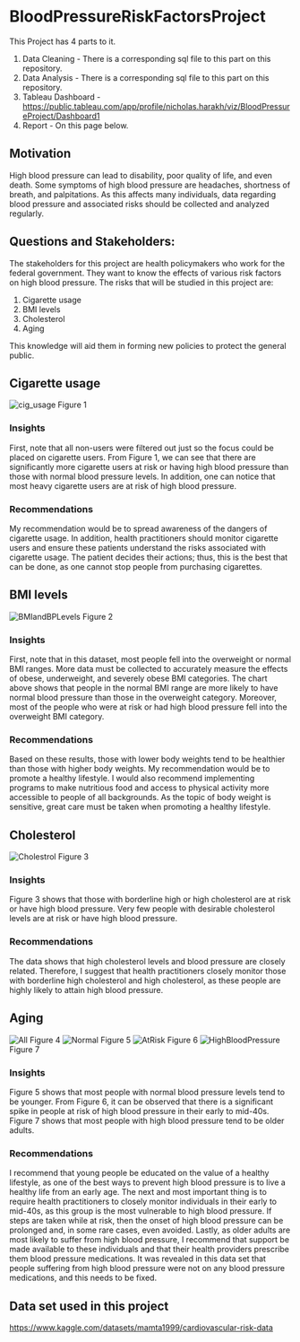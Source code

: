 # BloodPressureRiskFactorsProject


This Project has 4 parts to it. 
1) Data Cleaning - There is a corresponding sql file to this part on this repository.
2) Data Analysis - There is a corresponding sql file to this part on this repository.
3) Tableau Dashboard - https://public.tableau.com/app/profile/nicholas.harakh/viz/BloodPressureProject/Dashboard1
4) Report - On this page below.
 ## Motivation 

High blood pressure can lead to disability, poor quality of life, and even death. Some symptoms of high blood pressure are headaches, shortness of breath, and palpitations. As this affects many individuals, data regarding blood pressure and associated risks should be collected and analyzed regularly. 

## Questions and Stakeholders:
The stakeholders for this project are health policymakers who work for the federal government. They want to know the effects of various risk factors on high blood pressure.
The risks that will be studied in this project are:

1) Cigarette usage 
2) BMI levels
3) Cholesterol
4) Aging

This knowledge will aid them in forming new policies to protect the general public.

## Cigarette usage 
![cig_usage](https://github.com/nharakh00/BloodPressureRiskFactorsProject/assets/45838914/f86cb31a-5097-4cad-ba95-d4d69f8b702c)
Figure 1

### Insights 
First, note that all non-users were filtered out just so the focus could be placed on cigarette users. From Figure 1, we can see that there are significantly more cigarette users at risk or having high blood pressure than those with normal blood pressure levels. In addition, one can notice that most heavy cigarette users are at risk of high blood pressure.
### Recommendations 
My recommendation would be to spread awareness of the dangers of cigarette usage. In addition, health practitioners should monitor cigarette users and ensure these patients understand the risks associated with cigarette usage. The patient decides their actions; thus, this is the best that can be done, as one cannot stop people from purchasing cigarettes. 

## BMI levels 
![BMIandBPLevels](https://github.com/nharakh00/BloodPressureRiskFactorsProject/assets/45838914/e5fd09fe-0e0d-494c-b1c3-47d49b20b68d)
Figure 2

### Insights 
First, note that in this dataset, most people fell into the overweight or normal BMI ranges. More data must be collected to accurately measure the effects of obese, underweight, and severely obese BMI categories. The chart above shows that people in the normal BMI range are more likely to have normal blood pressure than those in the overweight category. Moreover, most of the people who were at risk or had high blood pressure fell into the overweight BMI category. 
### Recommendations 
Based on these results, those with lower body weights tend to be healthier than those with higher body weights. My recommendation would be to promote a healthy lifestyle. I would also recommend implementing programs to make nutritious food and access to physical activity more accessible to people of all backgrounds. As the topic of body weight is sensitive, great care must be taken when promoting a healthy lifestyle. 

## Cholesterol
![Cholestrol](https://github.com/nharakh00/BloodPressureRiskFactorsProject/assets/45838914/2cc2f49a-beb6-477c-9a4c-1819b105c2be)
Figure 3


### Insights 
Figure 3 shows that those with borderline high or high cholesterol are at risk or have high blood pressure. Very few people with desirable cholesterol levels are at risk or have high blood pressure.  
 
### Recommendations 
The data shows that high cholesterol levels and blood pressure are closely related. Therefore, I suggest that health practitioners closely monitor those with borderline high cholesterol and high cholesterol, as these people are highly likely to attain high blood pressure.

## Aging 
![All](https://github.com/nharakh00/BloodPressureRiskFactorsProject/assets/45838914/50a54594-d364-4b52-983b-f4a0684f8544)
Figure 4
![Normal](https://github.com/nharakh00/BloodPressureRiskFactorsProject/assets/45838914/7a25916f-664e-4b61-930d-0fe4a3e191bf)
Figure 5
![AtRisk](https://github.com/nharakh00/BloodPressureRiskFactorsProject/assets/45838914/e36ebf15-ac0b-4ac4-b9d0-db2a4add7118)
Figure 6
![HighBloodPressure](https://github.com/nharakh00/BloodPressureRiskFactorsProject/assets/45838914/202626ef-6232-4753-b5e3-14119da611e6)
Figure 7

### Insights 
Figure 5 shows that most people with normal blood pressure levels tend to be younger. From Figure 6, it can be observed that there is a significant spike in people at risk of high blood pressure in their early to mid-40s. Figure 7 shows that most people with high blood pressure tend to be older adults.

### Recommendations 

I recommend that young people be educated on the value of a healthy lifestyle, as one of the best ways to prevent high blood pressure is to live a healthy life from an early age. The next and most important thing is to require health practitioners to closely monitor individuals in their early to mid-40s, as this group is the most vulnerable to high blood pressure. If steps are taken while at risk, then the onset of high blood pressure can be prolonged and, in some rare cases, even avoided. Lastly, as older adults are most likely to suffer from high blood pressure, I recommend that support be made available to these individuals and that their health providers prescribe them blood pressure medications. It was revealed in this data set that people suffering from high blood pressure were not on any blood pressure medications, and this needs to be fixed. 

## Data set used in this project 
https://www.kaggle.com/datasets/mamta1999/cardiovascular-risk-data
